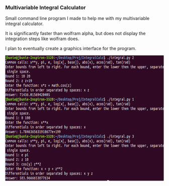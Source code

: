 ### Multivariable Integral Calculator
Small command line program I made to help me with my multivariable integral calculator.

It is significantly faster than wolfram alpha, but does not display the integration steps like wolfram  does.

I plan to eventually create a graphics interface for the program.  

<img src="Pic.png" height="400" width="600" >
